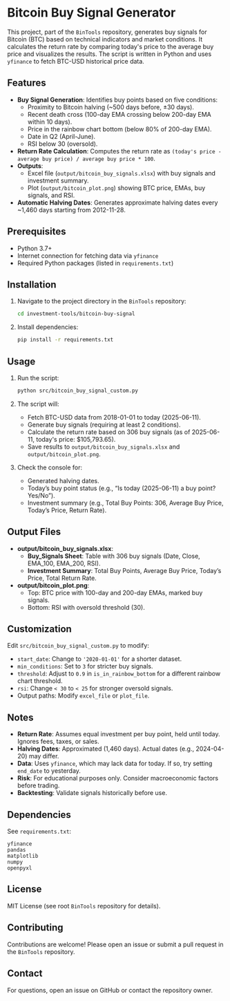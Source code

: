 # Bitcoin Buy Signal Generator

This project, part of the `BinTools` repository, generates buy signals for Bitcoin (BTC) based on technical indicators and market conditions. It calculates the return rate by comparing today's price to the average buy price and visualizes the results. The script is written in Python and uses `yfinance` to fetch BTC-USD historical price data.

## Features

- **Buy Signal Generation**: Identifies buy points based on five conditions:
  - Proximity to Bitcoin halving (~500 days before, ±30 days).
  - Recent death cross (100-day EMA crossing below 200-day EMA within 10 days).
  - Price in the rainbow chart bottom (below 80% of 200-day EMA).
  - Date in Q2 (April-June).
  - RSI below 30 (oversold).
- **Return Rate Calculation**: Computes the return rate as `(today's price - average buy price) / average buy price * 100`.
- **Outputs**:
  - Excel file (`output/bitcoin_buy_signals.xlsx`) with buy signals and investment summary.
  - Plot (`output/bitcoin_plot.png`) showing BTC price, EMAs, buy signals, and RSI.
- **Automatic Halving Dates**: Generates approximate halving dates every ~1,460 days starting from 2012-11-28.

## Prerequisites

- Python 3.7+
- Internet connection for fetching data via `yfinance`
- Required Python packages (listed in `requirements.txt`)

## Installation

1. Navigate to the project directory in the `BinTools` repository:

   ```bash
   cd investment-tools/bitcoin-buy-signal
   ```

2. Install dependencies:

   ```bash
   pip install -r requirements.txt
   ```

## Usage

1. Run the script:

   ```bash
   python src/bitcoin_buy_signal_custom.py
   ```

2. The script will:

   - Fetch BTC-USD data from 2018-01-01 to today (2025-06-11).
   - Generate buy signals (requiring at least 2 conditions).
   - Calculate the return rate based on 306 buy signals (as of 2025-06-11, today's price: $105,793.65).
   - Save results to `output/bitcoin_buy_signals.xlsx` and `output/bitcoin_plot.png`.

3. Check the console for:

   - Generated halving dates.
   - Today’s buy point status (e.g., “Is today (2025-06-11) a buy point? Yes/No”).
   - Investment summary (e.g., Total Buy Points: 306, Average Buy Price, Today’s Price, Return Rate).

## Output Files

- **output/bitcoin_buy_signals.xlsx**:
  - **Buy_Signals Sheet**: Table with 306 buy signals (Date, Close, EMA_100, EMA_200, RSI).
  - **Investment Summary**: Total Buy Points, Average Buy Price, Today’s Price, Total Return Rate.
- **output/bitcoin_plot.png**:
  - Top: BTC price with 100-day and 200-day EMAs, marked buy signals.
  - Bottom: RSI with oversold threshold (30).

## Customization

Edit `src/bitcoin_buy_signal_custom.py` to modify:

- `start_date`: Change to `'2020-01-01'` for a shorter dataset.
- `min_conditions`: Set to `3` for stricter buy signals.
- `threshold`: Adjust to `0.9` in `is_in_rainbow_bottom` for a different rainbow chart threshold.
- `rsi`: Change `< 30` to `< 25` for stronger oversold signals.
- Output paths: Modify `excel_file` or `plot_file`.

## Notes

- **Return Rate**: Assumes equal investment per buy point, held until today. Ignores fees, taxes, or sales.
- **Halving Dates**: Approximated (1,460 days). Actual dates (e.g., 2024-04-20) may differ.
- **Data**: Uses `yfinance`, which may lack data for today. If so, try setting `end_date` to yesterday.
- **Risk**: For educational purposes only. Consider macroeconomic factors before trading.
- **Backtesting**: Validate signals historically before use.

## Dependencies

See `requirements.txt`:

```
yfinance
pandas
matplotlib
numpy
openpyxl
```

## License

MIT License (see root `BinTools` repository for details).

## Contributing

Contributions are welcome! Please open an issue or submit a pull request in the `BinTools` repository.

## Contact

For questions, open an issue on GitHub or contact the repository owner.
